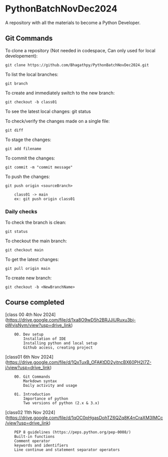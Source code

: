# PythonBatchNovDec2024
A repository with all the materials to become a Python Developer. 


## Git Commands

To clone a repository (Not needed in codespace, Can only used for local developement): 

    git clone https://github.com/Bhagathpy/PythonBatchNovDec2024.git

To list the local branches:

    git branch

To create and immediately switch to the new branch:

    git checkout -b class01

To see the latest local changes:
    git status

To check/verify the changes made on a single file:

    git diff

To stage the changes:

    git add filename

To commit the changes:

    git commit -m "commit message"

To push the changes:

    git push origin <sourceBranch>

        class01 -> main
        ex: git push origin class01

### Daily checks

To check the branch is clean:

    git status

To checkout the main branch:

    git checkout main

To get the latest changes:

    git pull origin main

To create new branch:

    git checkout -b <NewBranchName>

## Course completed 

[class 00 4th Nov 2024] (https://drive.google.com/file/d/1xa8O9wD5h2BRJJiURuxu3bj-pWvjsNym/view?usp=drive_link)

        00. Dev setup
            Installation of IDE
            Installing python and local setup
            Github access, creating project


[class01 6th Nov 2024] (https://drive.google.com/file/d/1QxTuxB_OFAKtDD2yitncBX60PH2I7Z-j/view?usp=drive_link)

        00. Git Commands
            Markdown syntax
            Daily activity and usage
    
        01. Introduction
            Importance of python
            Two versions of python (2.x & 3.x)


[class02 11th Nov 2024] (https://drive.google.com/file/d/1qOC0pHgasDohTZ6QZq8K4nCraXM3lMCc/view?usp=drive_link)

        PEP 8 guidelines (https://peps.python.org/pep-0008/)
        Built-in functions
        Comment operator
        keywords and identifiers 
        Line continue and statement separator operators
        